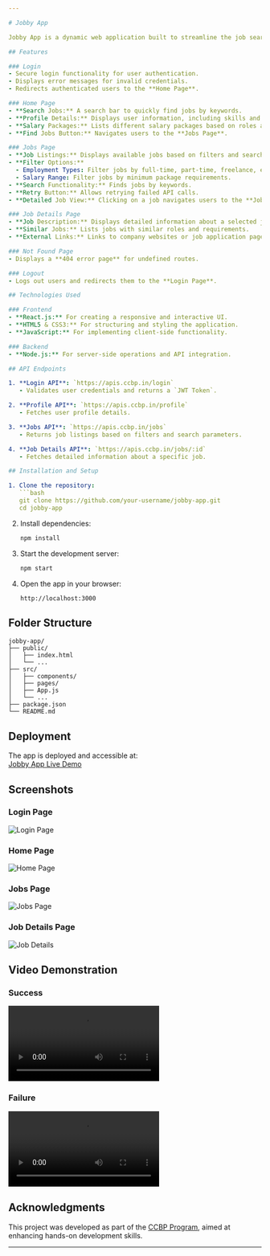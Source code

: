 ```yaml
---

# Jobby App

Jobby App is a dynamic web application built to streamline the job search process. It provides users with a platform to search for jobs, view job details, and manage their profiles, offering a seamless and efficient experience.

## Features

### Login
- Secure login functionality for user authentication.
- Displays error messages for invalid credentials.
- Redirects authenticated users to the **Home Page**.

### Home Page
- **Search Jobs:** A search bar to quickly find jobs by keywords.
- **Profile Details:** Displays user information, including skills and job roles.
- **Salary Packages:** Lists different salary packages based on roles and experience.
- **Find Jobs Button:** Navigates users to the **Jobs Page**.

### Jobs Page
- **Job Listings:** Displays available jobs based on filters and search criteria.
- **Filter Options:**
  - Employment Types: Filter jobs by full-time, part-time, freelance, etc.
  - Salary Range: Filter jobs by minimum package requirements.
- **Search Functionality:** Finds jobs by keywords.
- **Retry Button:** Allows retrying failed API calls.
- **Detailed Job View:** Clicking on a job navigates users to the **Job Details Page**.

### Job Details Page
- **Job Description:** Displays detailed information about a selected job, including skills required, salary, and job role.
- **Similar Jobs:** Lists jobs with similar roles and requirements.
- **External Links:** Links to company websites or job application pages.

### Not Found Page
- Displays a **404 error page** for undefined routes.

### Logout
- Logs out users and redirects them to the **Login Page**.

## Technologies Used

### Frontend
- **React.js:** For creating a responsive and interactive UI.
- **HTML5 & CSS3:** For structuring and styling the application.
- **JavaScript:** For implementing client-side functionality.

### Backend
- **Node.js:** For server-side operations and API integration.

## API Endpoints

1. **Login API**: `https://apis.ccbp.in/login`  
   - Validates user credentials and returns a `JWT Token`.

2. **Profile API**: `https://apis.ccbp.in/profile`  
   - Fetches user profile details.

3. **Jobs API**: `https://apis.ccbp.in/jobs`  
   - Returns job listings based on filters and search parameters.

4. **Job Details API**: `https://apis.ccbp.in/jobs/:id`  
   - Fetches detailed information about a specific job.

## Installation and Setup

1. Clone the repository:
   ```bash
   git clone https://github.com/your-username/jobby-app.git
   cd jobby-app
   ```

2. Install dependencies:
   ```bash
   npm install
   ```

3. Start the development server:
   ```bash
   npm start
   ```

4. Open the app in your browser:
   ```
   http://localhost:3000
   ```

## Folder Structure
```
jobby-app/
├── public/
│   ├── index.html
│   └── ...
├── src/
│   ├── components/
│   ├── pages/
│   ├── App.js
│   └── ...
├── package.json
└── README.md
```

## Deployment

The app is deployed and accessible at:  
[Jobby App Live Demo](https://nitishJobbyApp.ccbp.tech)

## Screenshots

### Login Page
![Login Page](https://assets.ccbp.in/frontend/content/react-js/jobby-app-login-lg-output.png)

### Home Page
![Home Page](https://assets.ccbp.in/frontend/content/react-js/jobby-app-home-lg-output.png)

### Jobs Page
![Jobs Page](https://assets.ccbp.in/frontend/content/react-js/jobby-app-jobs-success-lg-output-v0.png)

### Job Details Page
![Job Details](https://assets.ccbp.in/frontend/content/react-js/jobby-app-job-details-success-lg-output-v0.png)

## Video Demonstration

### Success
<video controls>
  <source src="https://assets.ccbp.in/frontend/content/react-js/jobby-app-success-output-v0.mp4" type="video/mp4">
</video>

### Failure
<video controls>
  <source src="https://assets.ccbp.in/frontend/content/react-js/jobby-app-failure-output-v0.mp4" type="video/mp4">
</video>

## Acknowledgments

This project was developed as part of the [CCBP Program](https://ccbp.in/), aimed at enhancing hands-on development skills.

---
```

